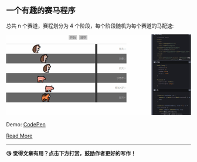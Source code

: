 ## 一个有趣的赛马程序

总共 n 个赛道，赛程划分为 4 个阶段，每个阶段随机为每个赛道的马配速:

![race.png](../assets/race.gif)

Demo: [CodePen](https://codepen.io/zq-jhon/pen/wvvOrEe)

[Read More](https://github.com/75team/raffle)

---

<b>😘 觉得文章有用？点击下方打赏，鼓励作者更好的写作！</b>